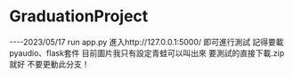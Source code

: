 # GraduationProject
----2023/05/17
run app.py
進入http://127.0.0.1:5000/
即可進行測試 記得要載pyaudio、flask套件
目前圖片我只有設定青蛙可以叫出來
要測試的直接下載.zip就好 不要更動此分支！

